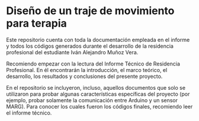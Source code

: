 # Diseño de un traje de movimiento para terapia
Este repositorio cuenta con toda la documentación empleada en el informe y todos los códigos generados durante el desarrollo de la residencia profesional del estudiante Iván Alejandro Muñoz Vera.

Recomiendo empezar con la lectura del Informe Técnico de Residencia Profesional. En él encontrarán la introducción, el marco teórico, el desarrollo, los resultados y conclusiones del presente proyecto.

En el repositorio se incluyeron, incluso, aquellos documentos que solo se utilizaron para probar algunas características específicas del proyecto (por ejemplo, probar solamente la comunicación entre Arduino y un sensor MARG). Para conocer los cuales fueron los códigos finales, recomiendo leer el informe técnico.
